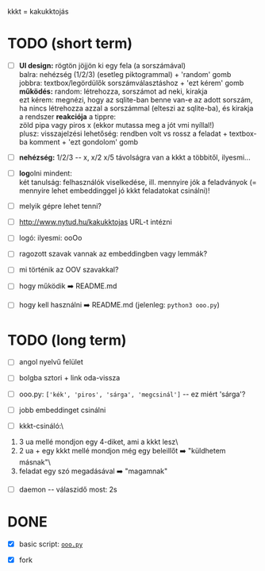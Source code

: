 kkkt = kakukktojás

# TODO (short term)

 - [ ] **UI design:** rögtön jöjjön ki egy fela (a sorszámával)\
balra: nehézség (1/2/3) (esetleg piktogrammal) + 'random' gomb\
jobbra: textbox/legördülők sorszámválasztáshoz + 'ezt kérem' gomb\
**működés:** random: létrehozza, sorszámot ad neki, kirakja\
ezt kérem: megnézi, hogy az sqlite-ban benne van-e az adott sorszám,
ha nincs létrehozza azzal a sorszámmal (elteszi az sqlite-ba), és kirakja\
a rendszer **reakciója** a tippre:\
zöld pipa vagy piros x (ekkor mutassa meg a jót vmi nyíllal!)\
plusz: visszajelzési lehetőség: rendben volt vs rossz a feladat +
textbox-ba komment + 'ezt gondolom' gomb

 - [ ] **nehézség:** 1/2/3 -- x, x/2 x/5 távolságra van a kkkt a többitől,
ilyesmi...

 - [ ] **log**olni mindent:\
két tanulság: felhasználók viselkedése, ill. mennyire jók a feladványok
(= mennyire lehet embeddinggel jó kkkt feladatokat csinálni)!

 - [ ] melyik gépre lehet tenni?

 - [ ] http://www.nytud.hu/kakukktojas URL-t intézni

 - [ ] logó: ilyesmi: ooOo

 - [ ] ragozott szavak vannak az embeddingben vagy lemmák?

 - [ ] mi történik az OOV szavakkal?

 - [ ] hogy működik :arrow_right: README.md

 - [ ] hogy kell használni :arrow_right: README.md
(jelenleg: `python3 ooo.py`)

# TODO (long term)

 - [ ] angol nyelvű felület

 - [ ] bolgba sztori + link oda-vissza

 - [ ] ooo.py: `['kék', 'piros', 'sárga', 'megcsinál']` -- ez miért 'sárga'?

 - [ ] jobb embeddinget csinálni

 - [ ] kkkt-csináló:\
1. 3 ua mellé mondjon egy 4-diket, ami a kkkt lesz\
2. 2 ua + egy kkkt mellé mondjon még egy beleillőt :arrow_right: "küldhetem másnak"\
3. feladat egy szó megadásával :arrow_right: "magamnak"

 - [ ] daemon -- válaszidő most: 2s

# DONE

 - [x] basic script: [`ooo.py`](ooo.py)

 - [x] fork


